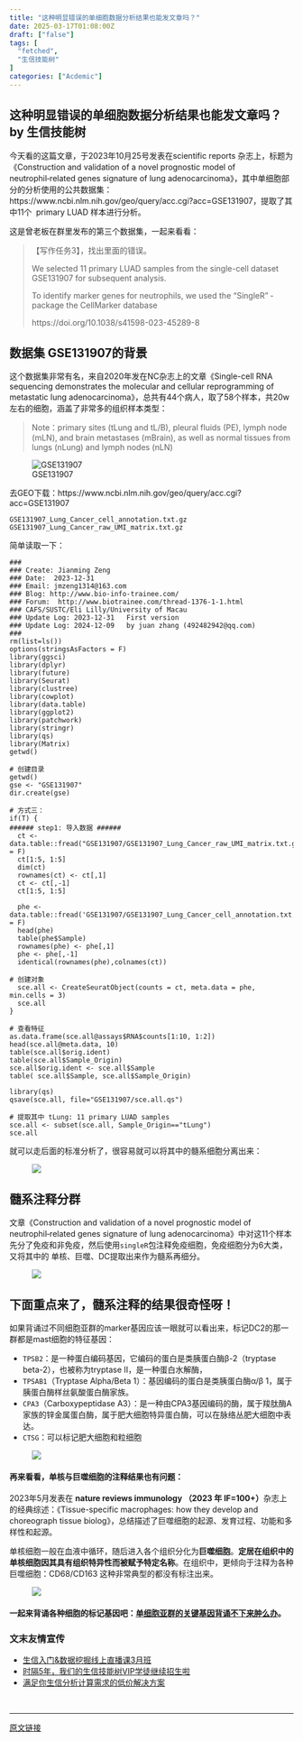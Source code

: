 ```yaml
---
title: "这种明显错误的单细胞数据分析结果也能发文章吗？"
date: 2025-03-17T01:08:00Z
draft: ["false"]
tags: [
  "fetched",
  "生信技能树"
]
categories: ["Acdemic"]
---
```

这种明显错误的单细胞数据分析结果也能发文章吗？ by 生信技能树
------
<div><section data-tool="mdnice编辑器" data-website="https://www.mdnice.com"><p data-tool="mdnice编辑器"><span leaf="">今天看的这篇文章，于<span textstyle="">2023年10月25号发表在scientific reports 杂志上，标题为《Construction and validation of a novel prognostic model of neutrophil‑related genes signature of lung adenocarcinoma》</span>，其中单细胞部分的分析使用的公共数据集：<span textstyle="">https://www.ncbi.nlm.nih.gov/geo/query/acc.cgi?acc=GSE131907</span>，提取了其中11个  primary LUAD 样本进行分析。</span></p><p data-tool="mdnice编辑器"><span leaf="">这是曾老板在群里发布的第三个数据集，一起来看看：</span></p><blockquote><span></span><p><span leaf=""><span textstyle="">【写作任务3】，找出里面的错误。</span></span></p><p><span leaf="">We selected 11 primary LUAD samples from the single-cell dataset GSE131907 for subsequent analysis.</span></p><p><span leaf="">To identify marker genes for neutrophils, we used the “SingleR” ­ package the CellMarker database</span></p><p><span leaf="">https://doi.org/10.1038/s41598-023-45289-8</span></p></blockquote><h2 data-cacheurl="" data-remoteid="" data-tool="mdnice编辑器"><span></span><span><span leaf="">数据集 GSE131907的背景</span></span><span></span></h2><p data-tool="mdnice编辑器"><span leaf="">这个数据集非常有名，来自2020年发在NC杂志上的文章《Single-cell RNA sequencing demonstrates the molecular and cellular reprogramming of metastatic lung adenocarcinoma》，总共有44个病人，取了58个样本，共20w左右的细胞，涵盖了非常多的组织样本类型：</span></p><blockquote><span></span><p><span leaf="">Note：primary sites (tLung and tL/B), pleural fluids (PE), lymph node (mLN), and brain metastases (mBrain), as well as normal tissues from lungs (nLung) and lymph nodes (nLN)</span></p></blockquote><figure data-tool="mdnice编辑器"><span leaf=""><img data-src="https://mmbiz.qpic.cn/mmbiz_png/cZNhZQ6j4wx1CVI5Z1D5nu1qEqiaetlZazEoWs46g8cNZ4KRamRJHMK2BxDEY6N1NvXuIDCsFwwiajYAIwDbWtJw/640?wx_fmt=png&amp;from=appmsg" alt="GSE131907" data-ratio="0.6222222222222222" data-type="png" data-w="1080" data-imgfileid="100055991" src="https://mmbiz.qpic.cn/mmbiz_png/cZNhZQ6j4wx1CVI5Z1D5nu1qEqiaetlZazEoWs46g8cNZ4KRamRJHMK2BxDEY6N1NvXuIDCsFwwiajYAIwDbWtJw/640?wx_fmt=png&amp;from=appmsg"></span><figcaption><span leaf="">GSE131907</span></figcaption></figure><p data-tool="mdnice编辑器"><span leaf="">去GEO下载：https://www.ncbi.nlm.nih.gov/geo/query/acc.cgi?acc=GSE131907</span></p><pre data-tool="mdnice编辑器"><span data-cacheurl="" data-remoteid=""></span><code><span leaf="">GSE131907_Lung_Cancer_cell_annotation.txt.gz</span><span leaf=""><br></span><span leaf="">GSE131907_Lung_Cancer_raw_UMI_matrix.txt.gz</span><span leaf=""><br></span></code></pre><p data-tool="mdnice编辑器"><span leaf="">简单读取一下：</span></p><pre data-tool="mdnice编辑器"><span data-cacheurl="" data-remoteid=""></span><code><span><span leaf="">###</span></span><span leaf=""><br></span><span><span leaf="">### Create: Jianming Zeng</span></span><span leaf=""><br></span><span><span leaf="">### Date:  2023-12-31  </span></span><span leaf=""><br></span><span><span leaf="">### Email: jmzeng1314@163.com</span></span><span leaf=""><br></span><span><span leaf="">### Blog: http://www.bio-info-trainee.com/</span></span><span leaf=""><br></span><span><span leaf="">### Forum:  http://www.biotrainee.com/thread-1376-1-1.html</span></span><span leaf=""><br></span><span><span leaf="">### CAFS/SUSTC/Eli Lilly/University of Macau</span></span><span leaf=""><br></span><span><span leaf="">### Update Log: 2023-12-31   First version </span></span><span leaf=""><br></span><span><span leaf="">### Update Log: 2024-12-09   by juan zhang (492482942@qq.com)</span></span><span leaf=""><br></span><span><span leaf="">### </span></span><span leaf=""><br></span><span leaf="">rm(list=ls())</span><span leaf=""><br></span><span leaf="">options(stringsAsFactors = F)</span><span leaf=""><br></span><span leaf="">library(ggsci)</span><span leaf=""><br></span><span leaf="">library(dplyr) </span><span leaf=""><br></span><span leaf="">library(future)</span><span leaf=""><br></span><span leaf="">library(Seurat)</span><span leaf=""><br></span><span leaf="">library(clustree)</span><span leaf=""><br></span><span leaf="">library(cowplot)</span><span leaf=""><br></span><span leaf="">library(data.table)</span><span leaf=""><br></span><span leaf="">library(ggplot2)</span><span leaf=""><br></span><span leaf="">library(patchwork)</span><span leaf=""><br></span><span leaf="">library(stringr)</span><span leaf=""><br></span><span leaf="">library(qs)</span><span leaf=""><br></span><span leaf="">library(Matrix)</span><span leaf=""><br></span><span leaf="">getwd()</span><span leaf=""><br></span><span leaf=""><br></span><span><span leaf=""># 创建目录</span></span><span leaf=""><br></span><span leaf="">getwd()</span><span leaf=""><br></span><span leaf="">gse &lt;- </span><span><span leaf="">"GSE131907"</span></span><span leaf=""><br></span><span leaf="">dir.create(gse)</span><span leaf=""><br></span><span leaf=""><br></span><span><span leaf=""># 方式三：</span></span><span leaf=""><br></span><span><span leaf="">if</span></span><span leaf="">(T) {</span><span leaf=""><br></span><span><span leaf="">###### step1: 导入数据 ######   </span></span><span leaf=""><br></span><span leaf="">  ct &lt;- data.table::fread(</span><span><span leaf="">"GSE131907/GSE131907_Lung_Cancer_raw_UMI_matrix.txt.gz"</span></span><span leaf="">,data.table = F)</span><span leaf=""><br></span><span leaf="">  ct[1:5, 1:5]</span><span leaf=""><br></span><span leaf="">  dim(ct)</span><span leaf=""><br></span><span leaf="">  rownames(ct) &lt;- ct[,1]</span><span leaf=""><br></span><span leaf="">  ct &lt;- ct[,-1]</span><span leaf=""><br></span><span leaf="">  ct[1:5, 1:5]</span><span leaf=""><br></span><span leaf=""><br></span><span leaf="">  phe &lt;- data.table::fread(</span><span><span leaf="">'GSE131907/GSE131907_Lung_Cancer_cell_annotation.txt.gz'</span></span><span leaf="">,data.table = F)</span><span leaf=""><br></span><span leaf="">  head(phe)</span><span leaf=""><br></span><span leaf="">  table(phe</span><span><span leaf="">$Sample</span></span><span leaf="">)</span><span leaf=""><br></span><span leaf="">  rownames(phe) &lt;- phe[,1]</span><span leaf=""><br></span><span leaf="">  phe &lt;- phe[,-1]</span><span leaf=""><br></span><span leaf="">  identical(rownames(phe),colnames(ct))</span><span leaf=""><br></span><span leaf=""><br></span><span><span leaf=""># 创建对象</span></span><span leaf=""><br></span><span leaf="">  sce.all &lt;- CreateSeuratObject(counts = ct, meta.data = phe, min.cells = 3)</span><span leaf=""><br></span><span leaf="">  sce.all</span><span leaf=""><br></span><span leaf="">}</span><span leaf=""><br></span><span leaf=""><br></span><span><span leaf=""># 查看特征</span></span><span leaf=""><br></span><span leaf="">as.data.frame(sce.all@assays</span><span><span leaf="">$RNA</span></span><span><span leaf="">$counts</span></span><span leaf="">[1:10, 1:2])</span><span leaf=""><br></span><span leaf="">head(sce.all@meta.data, 10)</span><span leaf=""><br></span><span leaf="">table(sce.all</span><span><span leaf="">$orig</span></span><span leaf="">.ident) </span><span leaf=""><br></span><span leaf="">table(sce.all</span><span><span leaf="">$Sample_Origin</span></span><span leaf="">)</span><span leaf=""><br></span><span leaf="">sce.all</span><span><span leaf="">$orig</span></span><span leaf="">.ident &lt;- sce.all</span><span><span leaf="">$Sample</span></span><span leaf=""><br></span><span leaf="">table( sce.all</span><span><span leaf="">$Sample</span></span><span leaf="">, sce.all</span><span><span leaf="">$Sample_Origin</span></span><span leaf="">)</span><span leaf=""><br></span><span leaf=""><br></span><span leaf="">library(qs)</span><span leaf=""><br></span><span leaf="">qsave(sce.all, file=</span><span><span leaf="">"GSE131907/sce.all.qs"</span></span><span leaf="">)</span><span leaf=""><br></span><span leaf=""><br></span><span><span leaf=""># 提取其中 tLung: 11 primary LUAD samples</span></span><span leaf=""><br></span><span leaf="">sce.all &lt;- subset(sce.all, Sample_Origin==</span><span><span leaf="">"tLung"</span></span><span leaf="">)</span><span leaf=""><br></span><span leaf="">sce.all</span><span leaf=""><br></span></code></pre><p data-tool="mdnice编辑器"><span leaf="">就可以走后面的标准分析了，<span textstyle="">很容易就可以将其中的髓系细胞分离出来：</span></span></p><figure data-tool="mdnice编辑器"><span leaf=""><img data-src="https://mmbiz.qpic.cn/mmbiz_png/cZNhZQ6j4wx1CVI5Z1D5nu1qEqiaetlZaZqIxWB6qvVibJPr3hGWXOribhCyNEAewM14WA2g3lRQRXPM2vVwpc1sQ/640?wx_fmt=png&amp;from=appmsg" data-ratio="0.5842592592592593" data-type="png" data-w="1080" data-imgfileid="100055992" src="https://mmbiz.qpic.cn/mmbiz_png/cZNhZQ6j4wx1CVI5Z1D5nu1qEqiaetlZaZqIxWB6qvVibJPr3hGWXOribhCyNEAewM14WA2g3lRQRXPM2vVwpc1sQ/640?wx_fmt=png&amp;from=appmsg"></span></figure><h2 data-cacheurl="" data-remoteid="" data-tool="mdnice编辑器"><span></span><span><span leaf="">髓系注释分群</span></span><span></span></h2><p data-tool="mdnice编辑器"><span leaf="">文章《Construction and validation of a novel prognostic model of neutrophil‑related genes signature of lung adenocarcinoma》中对这11个样本先分了免疫和非免疫，然后使用</span><code><span leaf="">singleR</span></code><span leaf="">包注释免疫细胞，<span textstyle="">免疫细胞分为6大类，又将其中的 单核、巨噬、DC提取出来作为髓系再细分</span>。</span></p><figure data-tool="mdnice编辑器"><span leaf=""><img data-src="https://mmbiz.qpic.cn/mmbiz_png/cZNhZQ6j4wx1CVI5Z1D5nu1qEqiaetlZay789D5YWfNTiaPtSFOxNf90gjiaHa9OIyHLByL9vCkH2OCShEdaQUkDA/640?wx_fmt=png&amp;from=appmsg" data-ratio="0.5366088631984586" data-type="png" data-w="1038" data-imgfileid="100055995" src="https://mmbiz.qpic.cn/mmbiz_png/cZNhZQ6j4wx1CVI5Z1D5nu1qEqiaetlZay789D5YWfNTiaPtSFOxNf90gjiaHa9OIyHLByL9vCkH2OCShEdaQUkDA/640?wx_fmt=png&amp;from=appmsg"></span></figure><h2 data-cacheurl="" data-remoteid="" data-tool="mdnice编辑器"><span></span><span><span leaf="">下面重点来了，髓系注释的结果很奇怪呀！</span></span><span></span></h2><p data-tool="mdnice编辑器"><span leaf="">如果背诵过不同细胞亚群的marker基因应该一眼就可以看出来，<span textstyle="">标记DC2的那一群都是mast细胞的特征基因</span>：</span></p><ul><li><section><code><span leaf="">TPSB2</span></code><span leaf="">：是一种蛋白编码基因，它编码的蛋白是类胰蛋白酶β-2（tryptase beta-2），也被称为tryptase II，是一种蛋白水解酶，</span></section></li><li><section><code><span leaf="">TPSAB1</span></code><span leaf="">（Tryptase Alpha/Beta 1）：基因编码的蛋白是类胰蛋白酶α/β 1，属于胰蛋白酶样丝氨酸蛋白酶家族。</span></section></li><li><section><code><span leaf="">CPA3</span></code><span leaf="">（Carboxypeptidase A3）：是一种由CPA3基因编码的酶，属于羧肽酶A家族的锌金属蛋白酶，属于肥大细胞特异蛋白酶，可以在脉络丛肥大细胞中表达。</span></section></li><li><section><code><span leaf="">CTSG</span></code><span leaf="">：可以标记肥大细胞和粒细胞</span></section></li></ul><figure data-tool="mdnice编辑器"><span leaf=""><img data-src="https://mmbiz.qpic.cn/mmbiz_png/cZNhZQ6j4wx1CVI5Z1D5nu1qEqiaetlZarXjiaPiaPKHOvyGw9jX9oY1UzuXPicCPXKGHLt6CCWWYOibXC7SNVibTShQ/640?wx_fmt=png&amp;from=appmsg" data-ratio="0.7287037037037037" data-type="png" data-w="1080" data-imgfileid="100055994" src="https://mmbiz.qpic.cn/mmbiz_png/cZNhZQ6j4wx1CVI5Z1D5nu1qEqiaetlZarXjiaPiaPKHOvyGw9jX9oY1UzuXPicCPXKGHLt6CCWWYOibXC7SNVibTShQ/640?wx_fmt=png&amp;from=appmsg"></span></figure><h4 data-tool="mdnice编辑器"><span></span><span><span leaf="">再来看看，<span textstyle="">单核与巨噬细胞的注释结果也有问题</span>：</span></span><span></span></h4><p data-tool="mdnice编辑器"><span leaf="">2023年5月发表在 </span><strong><span leaf="">nature reviews immunology （2023 年 IF=100+）</span></strong><span leaf="">杂志上的经典综述：《Tissue-specific macrophages: how they develop and choreograph tissue biolog》，总结描述了巨噬细胞的起源、发育过程、功能和多样性和起源。</span></p><p data-tool="mdnice编辑器"><span leaf="">单核细胞一般在血液中循环，随后进入各个组织分化为</span><strong><span leaf="">巨噬细胞</span></strong><span leaf="">。</span><strong><span leaf="">定居在组织中的单核细胞因其具有组织特异性而被赋予特定名称</span></strong><span leaf="">。在组织中，更倾向于注释为各种巨噬细胞：CD68/CD163 这种非常典型的都没有标注出来。</span></p><figure data-tool="mdnice编辑器"><span leaf=""><img data-src="https://mmbiz.qpic.cn/mmbiz_png/cZNhZQ6j4wx1CVI5Z1D5nu1qEqiaetlZa9s9ZT8hRnq2vVS1246j5zslHQq9OLia4lOWjMaSdE71sAB0OQNLyokA/640?wx_fmt=png&amp;from=appmsg" data-ratio="0.39537037037037037" data-type="png" data-w="1080" data-imgfileid="100055993" src="https://mmbiz.qpic.cn/mmbiz_png/cZNhZQ6j4wx1CVI5Z1D5nu1qEqiaetlZa9s9ZT8hRnq2vVS1246j5zslHQq9OLia4lOWjMaSdE71sAB0OQNLyokA/640?wx_fmt=png&amp;from=appmsg"></span></figure><h4 data-tool="mdnice编辑器"><span></span><span><span leaf="">一起来背诵各种细胞的标记基因吧：</span><a href="https://mp.weixin.qq.com/s?__biz=MzAxMDkxODM1Ng==&amp;mid=2247528272&amp;idx=1&amp;sn=c353e1d851a3e5c20b9fa56b09c2d02c&amp;scene=21#wechat_redirect"><span leaf="">单细胞亚群的关键基因背诵不下来肿么办</span></a><span leaf="">。</span></span><span></span></h4><h3 data-tool="mdnice编辑器"><span data-cacheurl="" data-remoteid=""></span><span></span><span><span leaf="">文末友情宣传</span></span><span></span></h3><ul><li><section><a href="https://mp.weixin.qq.com/s?__biz=MzAxMDkxODM1Ng==&amp;mid=2247538467&amp;idx=1&amp;sn=aa5500b24a92b86355c242d02e742f1b&amp;scene=21#wechat_redirect"><span leaf="">生信入门&amp;数据挖掘线上直播课3月班</span></a></section></li><li><section><a href="http://mp.weixin.qq.com/s?__biz=MzAxMDkxODM1Ng==&amp;mid=2247524148&amp;idx=1&amp;sn=7806da6feb41a36493c519c1cfc1d3ac&amp;chksm=9b4bdf8fac3c569960369602f1ef26639cb366b250f233b2297d1f059471c0458335bfc0b829&amp;scene=21#wechat_redirect"><span leaf="">时隔5年，我们的生信技能树VIP学徒继续招生啦</span></a></section></li><li><section><a href="https://mp.weixin.qq.com/s?__biz=MzAxMDkxODM1Ng==&amp;mid=2247535760&amp;idx=2&amp;sn=1e02a2e982a046ecf6389231e6768d5b&amp;scene=21#wechat_redirect"><span leaf="">满足你生信分析计算需求的低价解决方案</span></a></section></li></ul></section><section><span leaf=""><br></span></section><p><mp-style-type data-value="3"></mp-style-type></p></div>  
<hr>
<a href="https://mp.weixin.qq.com/s/h6svBnILWkEpDYUMUt_uTQ",target="_blank" rel="noopener noreferrer">原文链接</a>
